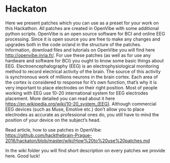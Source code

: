 # Hackaton

Here we present patches which you can use as a preset for your work on this Hackathon. All patches are created in OpenVibe with some additional python scripts. OpenVibe is an open source software for BCI and online EEG processing. Since it is open source you are free to make any changes and upgrades both in the code or/and in the structure of the patches. Information, download files and tutorials on OpenVibe you will find here http://openvibe.inria.fr/. For use these patches (as well as for use any hardware and software for BCI) you ought to know some basic things about EEG. Electroencephalography (EEG) is an electrophysiological monitoring method to record electrical activity of the brain. The source of this activity is synchronous work of millions neurons in the brain cortex. Each area of the corteх is considered to response for it’s own function, that’s why it is very important to place electrodes on their right position. Most of people working with EEG use 10-20 international system for EEG electrodes placement. More detailed you can read about it here https://en.wikipedia.org/wiki/10-20_system_(EEG). Although commercial EEG devices (such as Muse, Emotive etc.) don’t allow you to place electrodes as accurate as professional ones do, you still have to mind the position of your device on the subject’s head.

Read article, how to use patches in OpenVibe: https://github.com/hackthebrain-Prague-2016/hackaton/blob/master/wiki/How%20to%20use%20patches.md

In the wiki folder you will find short description on every patches we provide here. Good luck!

